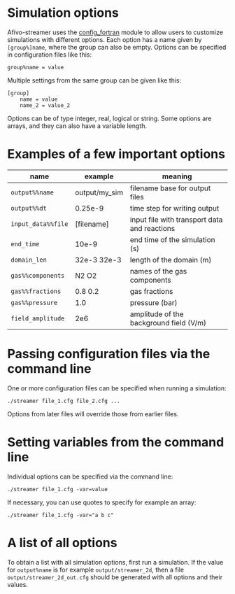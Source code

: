 # Simulation options

Afivo-streamer uses the
[config_fortran](https://github.com/jannisteunissen/config_fortran) module to
allow users to customize simulations with different options. Each option has a
name given by `[group%]name`, where the group can also be empty. Options can be
specified in configuration files like this:

    group%name = value

Multiple settings from the same group can be given like this:

    [group]
        name = value
        name_2 = value_2

Options can be of type integer, real, logical or string. Some options are arrays,
and they can also have a variable length.

# Examples of a few important options

name | example | meaning
---|---|---
`output%%name` | output/my_sim | filename base for output files
`output%%dt` | 0.25e-9 | time step for writing output
`input_data%%file` | [filename] | input file with transport data and reactions
`end_time` | 10e-9 | end time of the simulation (s)
`domain_len` | 32e-3 32e-3 | length of the domain (m)
`gas%%components` | N2 O2 | names of the gas components
`gas%%fractions` | 0.8 0.2 | gas fractions
`gas%%pressure` | 1.0 | pressure (bar)
`field_amplitude` | 2e6 | amplitude of the background field (V/m)

# Passing configuration files via the command line

One or more configuration files can be specified when running a simulation:

    ./streamer file_1.cfg file_2.cfg ...

Options from later files will override those from earlier files.

# Setting variables from the command line

Individual options can be specified via the command line:

    ./streamer file_1.cfg -var=value

If necessary, you can use quotes to specify for example an array:

    ./streamer file_1.cfg -var="a b c"

# A list of all options

To obtain a list with all simulation options, first run a simulation. If the
value for `output%name` is for example `output/streamer_2d`, then a file
`output/streamer_2d_out.cfg` should be generated with all options and their
values.
